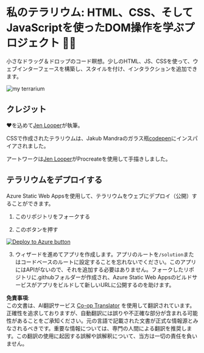 <!--
CO_OP_TRANSLATOR_METADATA:
{
  "original_hash": "6329fbe8bd936068debd78cca6f09c0a",
  "translation_date": "2025-08-23T22:36:25+00:00",
  "source_file": "3-terrarium/solution/README.md",
  "language_code": "ja"
}
-->
# 私のテラリウム: HTML、CSS、そしてJavaScriptを使ったDOM操作を学ぶプロジェクト 🌵🌱

小さなドラッグ＆ドロップのコード瞑想。少しのHTML、JS、CSSを使って、ウェブインターフェースを構築し、スタイルを付け、インタラクションを追加できます。

![my terrarium](../../../../3-terrarium/images/screenshot_gray.png)

## クレジット

♥️を込めて[Jen Looper](https://www.twitter.com/jenlooper)が執筆。

CSSで作成されたテラリウムは、Jakub Mandraのガラス瓶[codepen](https://codepen.io/Rotarepmi/pen/rjpNZY)にインスパイアされました。

アートワークは[Jen Looper](http://jenlooper.com)がProcreateを使用して手描きしました。

## テラリウムをデプロイする

Azure Static Web Appsを使用して、テラリウムをウェブにデプロイ（公開）することができます。

1. このリポジトリをフォークする

2. このボタンを押す

[![Deploy to Azure button](https://aka.ms/deploytoazurebutton)](https://portal.azure.com/?feature.customportal=false&WT.mc_id=academic-77807-sagibbon#create/Microsoft.StaticApp)

3. ウィザードを進めてアプリを作成します。アプリのルートを`/solution`またはコードベースのルートに設定することを忘れないでください。このアプリにはAPIがないので、それを追加する必要はありません。フォークしたリポジトリに.githubフォルダーが作成され、Azure Static Web Appsのビルドサービスがアプリをビルドして新しいURLに公開するのを助けます。

**免責事項**:  
この文書は、AI翻訳サービス [Co-op Translator](https://github.com/Azure/co-op-translator) を使用して翻訳されています。正確性を追求しておりますが、自動翻訳には誤りや不正確な部分が含まれる可能性があることをご承知ください。元の言語で記載された文書が正式な情報源とみなされるべきです。重要な情報については、専門の人間による翻訳を推奨します。この翻訳の使用に起因する誤解や誤解釈について、当方は一切の責任を負いません。